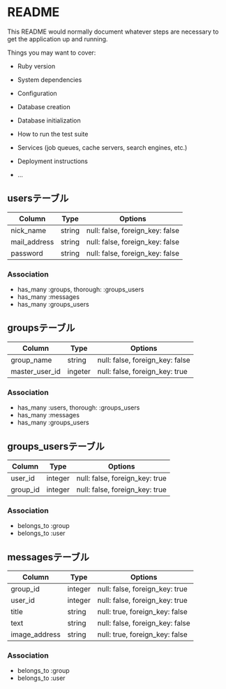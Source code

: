 # README

This README would normally document whatever steps are necessary to get the
application up and running.

Things you may want to cover:

* Ruby version

* System dependencies

* Configuration

* Database creation

* Database initialization

* How to run the test suite

* Services (job queues, cache servers, search engines, etc.)

* Deployment instructions

* ...

## usersテーブル

|Column|Type|Options|
|------|----|-------|
|nick_name|string|null: false, foreign_key: false|
|mail_address|string|null: false, foreign_key: false|
|password|string|null: false, foreign_key: false|


### Association
- has_many :groups, thorough: :groups_users
- has_many :messages
- has_many :groups_users

## groupsテーブル

|Column|Type|Options|
|------|----|-------|
|group_name|string|null: false, foreign_key: false|
|master_user_id|ingeter|null: false, foreign_key: true|


### Association
- has_many :users, thorough: :groups_users
- has_many :messages
- has_many :groups_users


## groups_usersテーブル

|Column|Type|Options|
|------|----|-------|
|user_id|integer|null: false, foreign_key: true|
|group_id|integer|null: false, foreign_key: true|


### Association
- belongs_to :group
- belongs_to :user

## messagesテーブル

|Column|Type|Options|
|------|----|-------|
|group_id|integer|null: false, foreign_key: true|
|user_id|integer|null: false, foreign_key: true|
|title|string|null: true, foreign_key: false|
|text|string|null: false, foreign_key: false|
|image_address|string|null: true, foreign_key: false|


### Association
- belongs_to :group
- belongs_to :user
